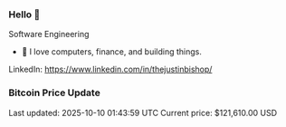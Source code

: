 ### Hello 🤙  

Software Engineering

- 🔭 I love computers, finance, and building things.
  
LinkedIn: https://www.linkedin.com/in/thejustinbishop/  












































































































































































































































































































































































































































































































































































































































































































































































































































































































































































































































































































































































































### Bitcoin Price Update
Last updated: 2025-10-10 01:43:59 UTC
Current price: $121,610.00 USD
